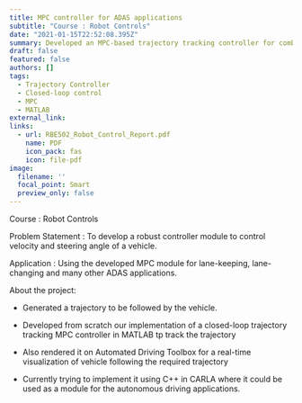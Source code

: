 ```yaml
---
title: MPC controller for ADAS applications
subtitle: "Course : Robot Controls"
date: "2021-01-15T22:52:08.395Z"
summary: Developed an MPC-based trajectory tracking controller for combined velocity and steering control.
draft: false
featured: false
authors: []
tags:
  - Trajectory Controller
  - Closed-loop control
  - MPC
  - MATLAB
external_link: 
links:
  - url: RBE502_Robot_Control_Report.pdf
    name: PDF
    icon_pack: fas
    icon: file-pdf
image:
  filename: ''
  focal_point: Smart
  preview_only: false
---
```


Course : Robot Controls

Problem Statement : To develop a robust controller module to control velocity and steering angle of a vehicle. 

Application : Using the developed MPC module for lane-keeping, lane-changing and many other ADAS applications.

About the project:
* Generated a trajectory to be followed by the vehicle.

* Developed from scratch our implementation of a closed-loop trajectory tracking MPC controller in MATLAB tp track the trajectory

* Also rendered it on Automated Driving Toolbox for a real-time visualization of vehicle following the required trajectory

* Currently trying to implement it using C++ in CARLA where it could be used as a module for the autonomous driving applications. 
